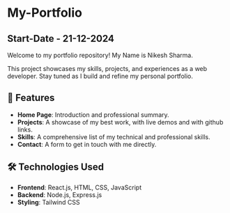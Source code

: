# My-Portfolio
## Start-Date - 21-12-2024



Welcome to my portfolio repository! My Name is Nikesh Sharma.

This project showcases my skills, projects, and experiences as a web developer. Stay tuned as I build and refine my personal portfolio.

## 🚀 Features

- **Home Page**: Introduction and professional summary.
- **Projects**: A showcase of my best work, with live demos and with github links.
- **Skills**: A comprehensive list of my technical and professional skills.
- **Contact**: A form to get in touch with me directly.

## 🛠️ Technologies Used

- **Frontend**: React.js, HTML, CSS, JavaScript
- **Backend**: Node.js, Express.js 
- **Styling**: Tailwind CSS


